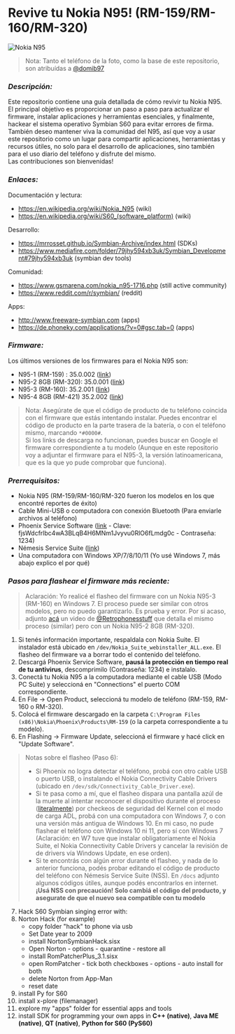 # Revive tu Nokia N95! (RM-159/RM-160/RM-320)

![Nokia N95](https://user-images.githubusercontent.com/27629528/111556514-1a841600-878b-11eb-8063-5d8cac57c0eb.jpg)

> Nota: Tanto el teléfono de la foto, como la base de este repositorio, son atribuídas a [@domib97](https://github.com/domib97)

### **_Descripción:_**

Este repositorio contiene una guía detallada de cómo revivir tu Nokia N95. El principal objetivo es proporcionar un paso a paso para actualizar el firmware, instalar aplicaciones y herramientas esenciales, y finalmente, hackear el sistema operativo Symbian S60 para evitar errores de firma. <br>
También deseo mantener viva la comunidad del N95, así que voy a usar este repositorio como un lugar para compartir aplicaciones, herramientas y recursos útiles, no solo para el desarrollo de aplicaciones, sino también para el uso diario del teléfono y disfrute del mismo.<br>
Las contribuciones son bienvenidas!

### **_Enlaces:_**

Documentación y lectura:
- https://en.wikipedia.org/wiki/Nokia_N95 (wiki)
- https://en.wikipedia.org/wiki/S60_(software_platform) (wiki)

Desarrollo:
- https://mrrosset.github.io/Symbian-Archive/index.html (SDKs)
- https://www.mediafire.com/folder/79jhy594xb3uk/Symbian_Development#79jhy594xb3uk (symbian dev tools)

Comunidad:
- https://www.gsmarena.com/nokia_n95-1716.php (still active community)
- https://www.reddit.com/r/symbian/ (reddit)

Apps:
- http://www.freeware-symbian.com (apps)
- https://de.phoneky.com/applications/?v=0#gsc.tab=0 (apps)

### **_Firmware:_**

Los últimos versiones de los firmwares para el Nokia N95 son:
- N95-1 (RM-159) : 35.0.002 ([link](https://www.frendx.com/firmware/download-nokia-n95-rm-159-v35-0-002-stock-firmware-flash-file/))
- N95-2 8GB (RM-320): 35.0.001 ([link](https://www.frendx.com/firmware/download-nokia-n95-rm-320-v35-0-001-stock-firmware-flash-file/))
- N95-3 (RM-160): 35.2.001 ([link](https://www.frendx.com/firmware/download-nokia-n95-3-rm-160-v35-2-001-stock-firmware-flash-file/))
- N95-4 8GB (RM-421) 35.2.002 ([link](https://www.frendx.com/firmware/download-nokia-n95-rm-421-v20-2-005-stock-firmware-flash-file/))

> Nota: Asegúrate de que el código de producto de tu teléfono coincida con el firmware que estás intentando instalar. Puedes encontrar el código de producto en la parte trasera de la batería, o con el teléfono mismo, marcando `*#0000#`. <br> Si los links de descarga no funcionan, puedes buscar en Google el firmware correspondiente a tu modelo (Aunque en este repositorio voy a adjuntar el firmware para el N95-3, la versión latinoamericana, que es la que yo pude comprobar que funciona).

### **_Prerrequisitos:_**

- Nokia N95 (RM-159/RM-160/RM-320 fueron los modelos en los que encontré reportes de éxito)
- Cable Mini-USB o computadora con conexión Bluetooth (Para enviarle archivos al teléfono)
- Phoenix Service Software ([link](https://mega.nz/file/tpkEVIhT) - Clave: fjsWdcfrlbc4wA3BLqB4H6MNm1Jvyvu0RlO6fLmdg0c - Contraseña: 1234)
- Némesis Service Suite ([link](https://archive.org/details/nemesis-service-nss))
- Una computadora con Windows XP/7/8/10/11 (Yo usé Windows 7, más abajo explico el por qué)

### **_Pasos para flashear el firmware más reciente:_**

> Aclaración: Yo realicé el flasheo del firmware con un Nokia N95-3 (RM-160) en Windows 7. El proceso puede ser similar con otros modelos, pero no puedo garantizarlo. Es prueba y error. Por si acaso, adjunto [acá](https://www.youtube.com/watch?v=BOEaSA_fgTw&t=213s) un video de [@Retrophonesstuff](https://www.youtube.com/@Retrophonesstuff) que detalla el mismo proceso (similar) pero con un Nokia N95-2 8GB (RM-320).

1. Si tenés información importante, respaldala con Nokia Suite. El instalador está ubicado en `/dev/Nokia_Suite_webinstaller_ALL.exe`. El flasheo del firmware va a borrar todo el contenido del teléfono.
2. Descargá Phoenix Service Software, **pausá la protección en tiempo real de tu antivirus**, descomprimilo (Contraseña: 1234) e instalalo.
3. Conectá tu Nokia N95 a la computadora mediante el cable USB (Modo PC Suite) y seleccioná en "Connections" el puerto COM correspondiente.
4. En File -> Open Product, seleccioná tu modelo de teléfono (RM-159, RM-160 o RM-320).
5. Colocá el firmware descargado en la carpeta `C:\Program Files (x86)\Nokia\Phoenix\Products\RM-159` (o la carpeta correspondiente a tu modelo).
6. En Flashing -> Firmware Update, seleccioná el firmware y hacé click en "Update Software".

> Notas sobre el flasheo (Paso 6):
> - Si Phoenix no logra detectar el teléfono, probá con otro cable USB o puerto USB, o instalando el Nokia Connectivity Cable Drivers (ubicado en `/dev/sdk/Connectivity_Cable_Driver.exe`).
> - Si te pasa como a mí, que el flasheo dispara una pantalla azúl de la muerte al intentar reconocer el dispositivo durante el proceso ([literalmente](/readme_images/bsod.jpg)) por checkeos de seguridad del Kernel con el modo de carga ADL, probá con una computadora con Windows 7, o con una versión más antigua de Windows 10. En mi caso, no pude flashear el teléfono con Windows 10 ni 11, pero sí con Windows 7 (Aclaración: en W7 tuve que instalar obligatoriamente el Nokia Suite, el Nokia Connectivity Cable Drivers y cancelar la revisión de de drivers vía Windows Update, en ese orden).
> - Si te encontrás con algún error durante el flasheo, y nada de lo anterior funciona, podés probar editando el código de producto del teléfono con Némesis Service Suite (NSS). En `/docs` adjunto algunos códigos útiles, aunque podés encontrarlos en internet. **¡Usá NSS con precaución! Solo cambiá el código del producto, y asegurate de que el nuevo sea compatible con tu modelo**







7. Hack S60 Symbian singing error with:
8. Norton Hack (for example)
    - copy folder "hack" to phone via usb
    - Set Date year to 2009
    - install NortonSymbianHack.sisx
    - Open Norton - options - quarantine - restore all
    - install RomPatcherPlus_3.1.sisx
    - open RomPatcher - tick both checkboxes - options - auto install for both
    - delete Norton from App-Man
    - reset date
9. install Py for S60
10. install x-plore (filemanager)
11. explore my "apps" folder for essential apps and tools
12. install SDK for programming your own apps in **C++ (native)**, **Java ME (native)**, **QT (native)**, **Python for S60 (PyS60)**

